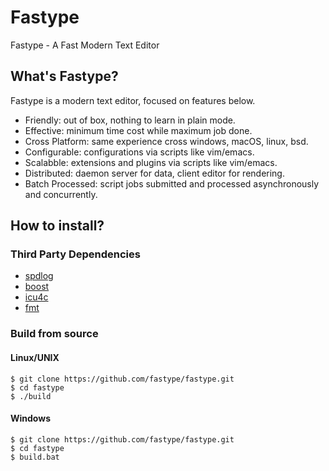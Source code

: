 # Fastype

Fastype - A Fast Modern Text Editor

## What's Fastype?

Fastype is a modern text editor, focused on features below.

* Friendly: out of box, nothing to learn in plain mode.
* Effective: minimum time cost while maximum job done.
* Cross Platform: same experience cross windows, macOS, linux, bsd.
* Configurable: configurations via scripts like vim/emacs.
* Scalabble: extensions and plugins via scripts like vim/emacs.
* Distributed: daemon server for data, client editor for rendering.
* Batch Processed: script jobs submitted and processed asynchronously and concurrently.

## How to install?

### Third Party Dependencies

* [spdlog](https://github.com/gabime/spdlog)
* [boost](https://github.com/boostorg/boost)
* [icu4c](https://github.com/unicode-org/icu)
* [fmt](https://github.com/fmtlib/fmt)

### Build from source

#### Linux/UNIX

```
$ git clone https://github.com/fastype/fastype.git
$ cd fastype
$ ./build
```

#### Windows

```
$ git clone https://github.com/fastype/fastype.git
$ cd fastype
$ build.bat
```

